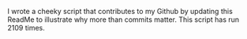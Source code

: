 I wrote a cheeky script that contributes to my Github by updating this ReadMe to illustrate why more than commits matter. This script has run 2109 times.